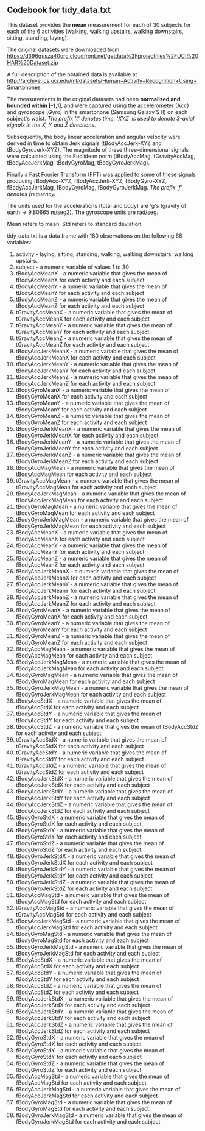 ## Codebook for tidy_data.txt

This dataset provides the **mean** measurement for each of 30 subjects for each of the 6 activities (walking, walking upstairs, walking downstairs, sitting, standing, laying).  

The original datasets were downloaded from 
https://d396qusza40orc.cloudfront.net/getdata%2Fprojectfiles%2FUCI%20HAR%20Dataset.zip

A full description of the obtained data is available at http://archive.ics.uci.edu/ml/datasets/Human+Activity+Recognition+Using+Smartphones

The measurements in the original datasets had been **normalized and bounded within [-1,1]**, and were captured using the accelerometer (Acc) and gyroscope (Gyro) in the smartphone (Samsung Galaxy S II) on each subject's waist.  *The prefix 't' denotes time.  'XYZ' is used to denote 3-axial signals in the X, Y and Z directions.*

Subsequently, the body linear acceleration and angular velocity were derived in time to obtain Jerk signals (tBodyAccJerk-XYZ and tBodyGyroJerk-XYZ). The magnitude of these three-dimensional signals were calculated using the Euclidean norm (tBodyAccMag, tGravityAccMag, tBodyAccJerkMag, tBodyGyroMag, tBodyGyroJerkMag). 

Finally a Fast Fourier Transform (FFT) was applied to some of these signals producing fBodyAcc-XYZ, fBodyAccJerk-XYZ, fBodyGyro-XYZ, fBodyAccJerkMag, fBodyGyroMag, fBodyGyroJerkMag. *The prefix 'f' denotes frequency.*   

The units used for the accelerations (total and body) are 'g's (gravity of earth -> 9.80665 m/seg2).  The gyroscope units are rad/seg.

Mean refers to mean.
Std refers to standard deviation.

tidy_data.txt is a data frame with 180 observations on the following 68 variables:

1. activity - laying, sitting, standing, walking, walking downstairs, walking upstairs.
2. subject - a numeric variable of values 1 to 30
3. tBodyAccMeanX - a numeric variable that gives the mean of tBodyAccMeanX for each activity and each subject
4. tBodyAccMeanY - a numeric variable that gives the mean of tBodyAccMeanY for each activity and each subject
5. tBodyAccMeanZ - a numeric variable that gives the mean of tBodyAccMeanZ for each activity and each subject
6. tGravityAccMeanX - a numeric variable that gives the mean of tGravityAccMeanX for each activity and each subject
7. tGravityAccMeanY - a numeric variable that gives the mean of tGravityAccMeanY for each activity and each subject
8. tGravityAccMeanZ - a numeric variable that gives the mean of tGravityAccMeanZ for each activity and each subject
9. tBodyAccJerkMeanX - a numeric variable that gives the mean of tBodyAccJerkMeanX for each activity and each subject
10. tBodyAccJerkMeanY - a numeric variable that gives the mean of tBodyAccJerkMeanY for each activity and each subject
11. tBodyAccJerkMeanZ - a numeric variable that gives the mean of tBodyAccJerkMeanZ for each activity and each subject
12. tBodyGyroMeanX - a numeric variable that gives the mean of tBodyGyroMeanX for each activity and each subject
13. tBodyGyroMeanY - a numeric variable that gives the mean of tBodyGyroMeanY for each activity and each subject
14. tBodyGyroMeanZ - a numeric variable that gives the mean of tBodyGyroMeanZ for each activity and each subject
15. tBodyGyroJerkMeanX - a numeric variable that gives the mean of tBodyGyroJerkMeanX for each activity and each subject
16. tBodyGyroJerkMeanY - a numeric variable that gives the mean of tBodyGyroJerkMeanY for each activity and each subject
17. tBodyGyroJerkMeanZ - a numeric variable that gives the mean of tBodyGyroJerkMeanZ for each activity and each subject
18. tBodyAccMagMean - a numeric variable that gives the mean of tBodyAccMagMean for each activity and each subject
19. tGravityAccMagMean - a numeric variable that gives the mean of tGravityAccMagMean for each activity and each subject
20. tBodyAccJerkMagMean - a numeric variable that gives the mean of tBodyAccJerkMagMean for each activity and each subject
21. tBodyGyroMagMean - a numeric variable that gives the mean of tBodyGyroMagMean for each activity and each subject
22. tBodyGyroJerkMagMean - a numeric variable that gives the mean of tBodyGyroJerkMagMean for each activity and each subject
23. fBodyAccMeanX - a numeric variable that gives the mean of fBodyAccMeanX for each activity and each subject
24. fBodyAccMeanY - a numeric variable that gives the mean of fBodyAccMeanY for each activity and each subject
25. fBodyAccMeanZ - a numeric variable that gives the mean of fBodyAccMeanZ for each activity and each subject
26. fBodyAccJerkMeanX - a numeric variable that gives the mean of fBodyAccJerkMeanX for each activity and each subject
27. fBodyAccJerkMeanY - a numeric variable that gives the mean of fBodyAccJerkMeanY for each activity and each subject
28. fBodyAccJerkMeanZ - a numeric variable that gives the mean of fBodyAccJerkMeanZ for each activity and each subject
29. fBodyGyroMeanX - a numeric variable that gives the mean of fBodyGyroMeanX for each activity and each subject
30. fBodyGyroMeanY - a numeric variable that gives the mean of fBodyGyroMeanY for each activity and each subject
31. fBodyGyroMeanZ - a numeric variable that gives the mean of fBodyGyroMeanZ for each activity and each subject
32. fBodyAccMagMean - a numeric variable that gives the mean of fBodyAccMagMean for each activity and each subject
33. fBodyAccJerkMagMean - a numeric variable that gives the mean of fBodyAccJerkMagMean for each activity and each subject
34. fBodyGyroMagMean - a numeric variable that gives the mean of fBodyGyroMagMean for each activity and each subject
35. fBodyGyroJerkMagMean - a numeric variable that gives the mean of fBodyGyroJerkMagMean for each activity and each subject
36. tBodyAccStdX - a numeric variable that gives the mean of tBodyAccStdX for each activity and each subject
37. tBodyAccStdY - a numeric variable that gives the mean of tBodyAccStdY for each activity and each subject
38. tBodyAccStdZ - a numeric variable that gives the mean of tBodyAccStdZ for each activity and each subject
39. tGravityAccStdX - a numeric variable that gives the mean of tGravityAccStdX for each activity and each subject
40. tGravityAccStdY - a numeric variable that gives the mean of tGravityAccStdY for each activity and each subject
41. tGravityAccStdZ - a numeric variable that gives the mean of tGravityAccStdZ for each activity and each subject
42. tBodyAccJerkStdX - a numeric variable that gives the mean of tBodyAccJerkStdX for each activity and each subject
43. tBodyAccJerkStdY - a numeric variable that gives the mean of tBodyAccJerkStdY for each activity and each subject
44. tBodyAccJerkStdZ - a numeric variable that gives the mean of tBodyAccJerkStdZ for each activity and each subject
45. tBodyGyroStdX - a numeric variable that gives the mean of tBodyGyroStdX for each activity and each subject
46. tBodyGyroStdY - a numeric variable that gives the mean of tBodyGyroStdY for each activity and each subject
47. tBodyGyroStdZ - a numeric variable that gives the mean of tBodyGyroStdZ for each activity and each subject
48. tBodyGyroJerkStdX - a numeric variable that gives the mean of tBodyGyroJerkStdX for each activity and each subject
49. tBodyGyroJerkStdY - a numeric variable that gives the mean of tBodyGyroJerkStdY for each activity and each subject
50. tBodyGyroJerkStdZ - a numeric variable that gives the mean of tBodyGyroJerkStdZ for each activity and each subject
51. tBodyAccMagStd - a numeric variable that gives the mean of tBodyAccMagStd for each activity and each subject
52. tGravityAccMagStd - a numeric variable that gives the mean of tGravityAccMagStd for each activity and each subject
53. tBodyAccJerkMagStd - a numeric variable that gives the mean of tBodyAccJerkMagStd for each activity and each subject
54. tBodyGyroMagStd - a numeric variable that gives the mean of tBodyGyroMagStd for each activity and each subject
55. tBodyGyroJerkMagStd - a numeric variable that gives the mean of tBodyGyroJerkMagStd for each activity and each subject
56. fBodyAccStdX - a numeric variable that gives the mean of fBodyAccStdX for each activity and each subject
57. fBodyAccStdY - a numeric variable that gives the mean of fBodyAccStdY for each activity and each subject
58. fBodyAccStdZ - a numeric variable that gives the mean of fBodyAccStdZ for each activity and each subject
59. fBodyAccJerkStdX - a numeric variable that gives the mean of fBodyAccJerkStdX for each activity and each subject
60. fBodyAccJerkStdY - a numeric variable that gives the mean of fBodyAccJerkStdY for each activity and each subject
61. fBodyAccJerkStdZ - a numeric variable that gives the mean of fBodyAccJerkStdZ for each activity and each subject
62. fBodyGyroStdX - a numeric variable that gives the mean of fBodyGyroStdX for each activity and each subject
63. fBodyGyroStdY - a numeric variable that gives the mean of fBodyGyroStdY for each activity and each subject
64. fBodyGyroStdZ - a numeric variable that gives the mean of fBodyGyroStdZ for each activity and each subject
65. fBodyAccMagStd - a numeric variable that gives the mean of fBodyAccMagStd for each activity and each subject
66. fBodyAccJerkMagStd - a numeric variable that gives the mean of fBodyAccJerkMagStd for each activity and each subject
67. fBodyGyroMagStd - a numeric variable that gives the mean of fBodyGyroMagStd for each activity and each subject
68. fBodyGyroJerkMagStd - a numeric variable that gives the mean of fBodyGyroJerkMagStd for each activity and each subject



